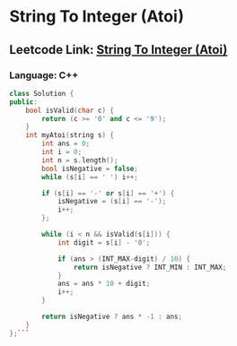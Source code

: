 # String To Integer (Atoi)

## Leetcode Link: [String To Integer (Atoi)](https://leetcode.com/problems/string-to-integer-(atoi)/)
### Language: C++

```cpp
class Solution {
public:
    bool isValid(char c) {
        return (c >= '0' and c <= '9');
    } 
    int myAtoi(string s) {
        int ans = 0;
        int i = 0;
        int n = s.length();
        bool isNegative = false;
        while (s[i] == ' ') i++;

        if (s[i] == '-' or s[i] == '+') {
            isNegative = (s[i] == '-');
            i++;
        };

        while (i < n && isValid(s[i])) {
            int digit = s[i] - '0';

            if (ans > (INT_MAX-digit) / 10) {
                return isNegative ? INT_MIN : INT_MAX;
            }
            ans = ans * 10 + digit;
            i++;
        }

        return isNegative ? ans * -1 : ans;
    }
};```



